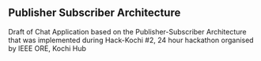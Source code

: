 ## Publisher Subscriber Architecture

Draft of Chat Application based on the Publisher-Subscriber Architecture that was implemented during Hack-Kochi #2, 24 hour hackathon organised by IEEE ORE, Kochi Hub


